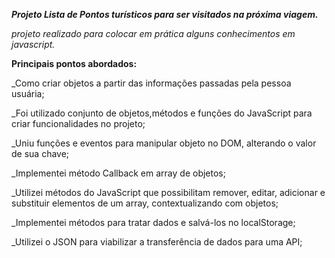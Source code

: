 ***Projeto Lista de Pontos turísticos para ser visitados na próxima viagem.***


*projeto realizado para colocar em prática alguns  conhecimentos em javascript.*

**Principais pontos abordados:**


_Como criar objetos  a partir das informações passadas pela pessoa usuária;

_Foi utilizado conjunto de objetos,métodos e funções do JavaScript para criar funcionalidades no projeto;

_Uniu funções e eventos para manipular objeto no DOM, alterando o valor de sua chave;

_Implementei método Callback em array de objetos;

_Utilizei métodos do JavaScript que possibilitam remover, editar, adicionar e substituir elementos de um array, contextualizando com objetos;

_Implementei métodos para tratar dados e salvá-los no localStorage;

_Utilizei o JSON para viabilizar a transferência de dados para uma API;
